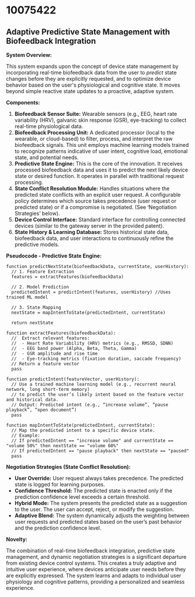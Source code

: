 # 10075422

## Adaptive Predictive State Management with Biofeedback Integration

**System Overview:**

This system expands upon the concept of device state management by incorporating real-time biofeedback data from the user to *predict* state changes before they are explicitly requested, and to optimize device behavior based on the user's physiological and cognitive state. It moves beyond simple reactive state updates to a proactive, adaptive system.

**Components:**

1.  **Biofeedback Sensor Suite:** Wearable sensors (e.g., EEG, heart rate variability (HRV), galvanic skin response (GSR), eye-tracking) to collect real-time physiological data.
2.  **Biofeedback Processing Unit:** A dedicated processor (local to the wearable, or cloud-based) to filter, process, and interpret the raw biofeedback signals.  This unit employs machine learning models trained to recognize patterns indicative of user intent, cognitive load, emotional state, and potential needs.
3.  **Predictive State Engine:**  This is the core of the innovation.  It receives processed biofeedback data and uses it to predict the next likely device state or desired function.  It operates in parallel with traditional request processing.
4.  **State Conflict Resolution Module:** Handles situations where the predicted state conflicts with an explicit user request.  A configurable policy determines which source takes precedence (user request or predicted state) or if a compromise is negotiated.  (See ‘Negotiation Strategies’ below).
5.  **Device Control Interface:** Standard interface for controlling connected devices (similar to the gateway server in the provided patent).
6.  **State History & Learning Database:** Stores historical state data, biofeedback data, and user interactions to continuously refine the predictive models.

**Pseudocode - Predictive State Engine:**

```
function predictNextState(biofeedbackData, currentState, userHistory):
  // 1. Feature Extraction
  features = extractFeatures(biofeedbackData)

  // 2. Model Prediction
  predictedIntent = predictIntent(features, userHistory) //Uses trained ML model

  // 3. State Mapping
  nextState = mapIntentToState(predictedIntent, currentState)

  return nextState

function extractFeatures(biofeedbackData):
  //  Extract relevant features:
  //  - Heart Rate Variability (HRV) metrics (e.g., RMSSD, SDNN)
  //  - EEG band power (Alpha, Beta, Theta, Gamma)
  //  - GSR amplitude and rise time
  //  - Eye-tracking metrics (fixation duration, saccade frequency)
  // Return a feature vector
  pass

function predictIntent(featureVector, userHistory):
  // Use a trained machine learning model (e.g., recurrent neural network, long short-term memory)
  // to predict the user’s likely intent based on the feature vector and historical data.
  // Output: Predicted intent (e.g., “increase volume”, “pause playback”, “open document”)
  pass

function mapIntentToState(predictedIntent, currentState):
  // Map the predicted intent to a specific device state.
  // Example:
  // If predictedIntent == "increase volume" and currentState == "volume 50%" then nextState == "volume 60%"
  // If predictedIntent == "pause playback" then nextState == "paused"
  pass
```

**Negotiation Strategies (State Conflict Resolution):**

*   **User Override:** User request always takes precedence. The predicted state is logged for learning purposes.
*   **Confidence Threshold:** The predicted state is enacted only if the prediction confidence level exceeds a certain threshold.
*   **Hybrid Mode:** The system presents the predicted state as a suggestion to the user. The user can accept, reject, or modify the suggestion.
*   **Adaptive Blend:**  The system dynamically adjusts the weighting between user requests and predicted states based on the user’s past behavior and the prediction confidence level.

**Novelty:**

The combination of real-time biofeedback integration, predictive state management, and dynamic negotiation strategies is a significant departure from existing device control systems.  This creates a truly adaptive and intuitive user experience, where devices anticipate user needs before they are explicitly expressed.  The system learns and adapts to individual user physiology and cognitive patterns, providing a personalized and seamless experience.